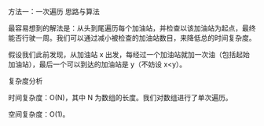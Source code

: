 方法一：一次遍历
思路与算法

最容易想到的解法是：从头到尾遍历每个加油站，并检查以该加油站为起点，最终能否行驶一周。我们可以通过减小被检查的加油站数目，来降低总的时间复杂度。

假设我们此前发现，从加油站 x 出发，每经过一个加油站就加一次油（包括起始加油站），最后一个可以到达的加油站是 y（不妨设 x<y）。

复杂度分析

时间复杂度：O(N)，其中 N 为数组的长度。我们对数组进行了单次遍历。

空间复杂度：O(1)。
